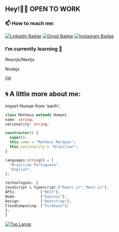 <h2>Hey!👋🏻 OPEN TO WORK</h2>

<h3>📫 How to reach me:</h3>

 [![Linkedin Badge](https://img.shields.io/badge/-Message%20Me!-blue?style=flat-square&logo=Linkedin&logoColor=white&link=https://www.linkedin.com/in/matheusm97/)](https://www.linkedin.com/in/matheusm97/)
 [![Gmail Badge](https://img.shields.io/badge/-Contact-red?style=flat-square&logo=Gmail&logoColor=white&link=mailto:matheusmdev97@gmail.com)](mailto:matheusmdev97@gmail.com)
 [![Instagram Badge](https://img.shields.io/badge/-Follow-C13584?style=flat-square&labelColor=C13584&logo=instagram&logoColor=white&link=https://www.instagram.com/matheusm_097/)](https://www.instagram.com/matheusm_097/)

<h3>I’m currently learning 🌱</h3>
<p>Reactjs/Nextjs</p>
<p>Nodejs</p>
<p>DB</p>

<h2>🌀 A little more about me:</h2>


import Human from 'earth';

  ```typescript
class Matheus extends Human{
  name: string;
  nationality: string;
  
  constructor() {
    super();
    this.name = "Matheus Marques";
    this.nationality = "Brazilian";
  }
  
 languages:string[] = [
    "Brazilian Portuguese",
    "English",
  ];
  
 technologies: {
 JavaScript & Typescript:["React.js","Next.js"];
 APIs:           ["REST"];
 Node:           ["Express"];
 Design:         ["Bootstrap"];
 CloudComputing: ["Firebase"];
  };
}
```
[![Top Langs](https://github-readme-stats.vercel.app/api/top-langs/?username=matheus097&layout=compact)](https://github.com/matheus097/github-readme-stats)
<!---[![Matheus wakatime stats](https://github-readme-stats.vercel.app/api/wakatime?username=Matheusdev)](https://github.com/matheus097/github-readme-stats)-->

<!----
**matheus097/matheus097** is a ✨ _special_ ✨ repository because its `README.md` (this file) appears on your GitHub profile.

Here are some ideas to get you started:

- 🔭 I’m currently working on ...
- 🌱 I’m currently learning ...
- 👯 I’m looking to collaborate on ...
- 🤔 I’m looking for help with ...
- 💬 Ask me about ...
-  ...
- 😄 Pronouns: ...
- ⚡ Fun fact: ...
-
---->
